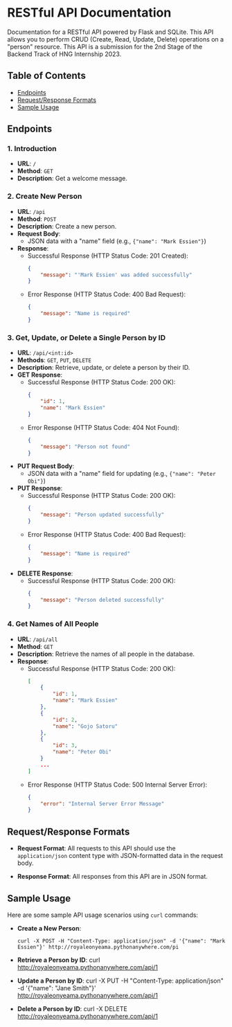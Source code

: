 # RESTful API Documentation

Documentation for a RESTful API powered by Flask and SQLite. This API allows you to perform CRUD (Create, Read, Update, Delete) operations on a "person" resource. 
This API is a submission for the 2nd Stage of the Backend Track of HNG Internship 2023.

## Table of Contents
- [Endpoints](#endpoints)
- [Request/Response Formats](#requestresponse-formats)
- [Sample Usage](#sample-usage)

## Endpoints

### 1. Introduction
- **URL**: `/`
- **Method**: `GET`
- **Description**: Get a welcome message.

### 2. Create New Person
- **URL**: `/api`
- **Method**: `POST`
- **Description**: Create a new person.
- **Request Body**:
  - JSON data with a "name" field (e.g., `{"name": "Mark Essien"}`)
- **Response**:
  - Successful Response (HTTP Status Code: 201 Created):
    ```json
    {
        "message": "'Mark Essien' was added successfully"
    }
    ```
  - Error Response (HTTP Status Code: 400 Bad Request):
    ```json
    {
        "message": "Name is required"
    }
    ```

### 3. Get, Update, or Delete a Single Person by ID
- **URL**: `/api/<int:id>`
- **Methods**: `GET`, `PUT`, `DELETE`
- **Description**: Retrieve, update, or delete a person by their ID.
- **GET Response**:
  - Successful Response (HTTP Status Code: 200 OK):
    ```json
    {
        "id": 1,
        "name": "Mark Essien"
    }
    ```
  - Error Response (HTTP Status Code: 404 Not Found):
    ```json
    {
        "message": "Person not found"
    }
    ```
- **PUT Request Body**:
  - JSON data with a "name" field for updating (e.g., `{"name": "Peter Obi"}`)
- **PUT Response**:
  - Successful Response (HTTP Status Code: 200 OK):
    ```json
    {
        "message": "Person updated successfully"
    }
    ```
  - Error Response (HTTP Status Code: 400 Bad Request):
    ```json
    {
        "message": "Name is required"
    }
    ```
- **DELETE Response**:
  - Successful Response (HTTP Status Code: 200 OK):
    ```json
    {
        "message": "Person deleted successfully"
    }
    ```

### 4. Get Names of All People
- **URL**: `/api/all`
- **Method**: `GET`
- **Description**: Retrieve the names of all people in the database.
- **Response**:
  - Successful Response (HTTP Status Code: 200 OK):
    ```json
    [
        {
            "id": 1,
            "name": "Mark Essien"
        },
        {
            "id": 2,
            "name": "Gojo Satoru"
        },
        {
            "id": 3,
            "name": "Peter Obi"
        }
        ...
    ]
    ```
  - Error Response (HTTP Status Code: 500 Internal Server Error):
    ```json
    {
        "error": "Internal Server Error Message"
    }
    ```

## Request/Response Formats

- **Request Format**: All requests to this API should use the `application/json` content type with JSON-formatted data in the request body.

- **Response Format**: All responses from this API are in JSON format.

## Sample Usage

Here are some sample API usage scenarios using `curl` commands:

- **Create a New Person**:
  ```shell
  curl -X POST -H "Content-Type: application/json" -d '{"name": "Mark Essien"}' http://royaleonyeama.pythonanywhere.com/pi

- **Retrieve a Person by ID**:
curl http://royaleonyeama.pythonanywhere.com/api/1

- **Update a Person by ID**:
curl -X PUT -H "Content-Type: application/json" -d '{"name": "Jane Smith"}' http://royaleonyeama.pythonanywhere.com/api/1

- **Delete a Person by ID**:
curl -X DELETE http://royaleonyeama.pythonanywhere.com/api/1
